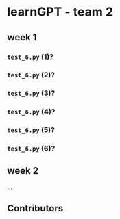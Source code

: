 # learnGPT - team 2

## week 1

### `test_6.py` (1)?

### `test_6.py` (2)?

### `test_6.py` (3)?

### `test_6.py` (4)?

### `test_6.py` (5)?

### `test_6.py` (6)?


## week 2

...

## Contributors



